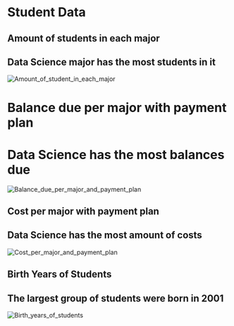 # Student Data 
## Amount of students in each major 
## Data Science major has the most students in it
![Amount_of_student_in_each_major](https://github.com/MargaretHuntley20/Data-332/assets/159860804/cdf2629c-69a0-43da-b527-d9cb760ab7d4)
# Balance due per major with payment plan 
# Data Science has the most balances due 
![Balance_due_per_major_and_payment_plan](https://github.com/MargaretHuntley20/Data-332/assets/159860804/9abb8cb8-5fa1-449b-be40-8b3ca45bc04f![Birth_years_of_students](https://github.com/MargaretHuntley20/Data-332/assets/159860804/22dbf217-a5fb-4d89-82de-b2afe70d9353)
)

## Cost per major with payment plan 
## Data Science has the most amount of costs 

![Cost_per_major_and_payment_plan](https://github.com/MargaretHuntley20/Data-332/assets/159860804/f35b686e-b002-46bf-8126-4f45ec0f2885)

## Birth Years of Students 
## The largest group of students were born in 2001 

![Birth_years_of_students](https://github.com/MargaretHuntley20/Data-332/assets/159860804/924aecf1-339c-4ffb-895f-006679445030)
